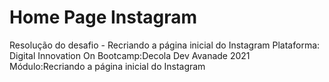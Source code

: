 # Home Page Instagram
Resolução do desafio - Recriando a página inicial do Instagram
Plataforma: Digital Innovation On
Bootcamp:Decola Dev Avanade 2021
Módulo:Recriando a página inicial do Instagram
